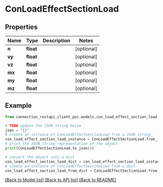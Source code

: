 # ConLoadEffectSectionLoad


## Properties

Name | Type | Description | Notes
------------ | ------------- | ------------- | -------------
**n** | **float** |  | [optional] 
**vy** | **float** |  | [optional] 
**vz** | **float** |  | [optional] 
**mx** | **float** |  | [optional] 
**my** | **float** |  | [optional] 
**mz** | **float** |  | [optional] 

## Example

```python
from connection_restapi_client_poc.models.con_load_effect_section_load import ConLoadEffectSectionLoad

# TODO update the JSON string below
json = "{}"
# create an instance of ConLoadEffectSectionLoad from a JSON string
con_load_effect_section_load_instance = ConLoadEffectSectionLoad.from_json(json)
# print the JSON string representation of the object
print(ConLoadEffectSectionLoad.to_json())

# convert the object into a dict
con_load_effect_section_load_dict = con_load_effect_section_load_instance.to_dict()
# create an instance of ConLoadEffectSectionLoad from a dict
con_load_effect_section_load_from_dict = ConLoadEffectSectionLoad.from_dict(con_load_effect_section_load_dict)
```
[[Back to Model list]](../README.md#documentation-for-models) [[Back to API list]](../README.md#documentation-for-api-endpoints) [[Back to README]](../README.md)


